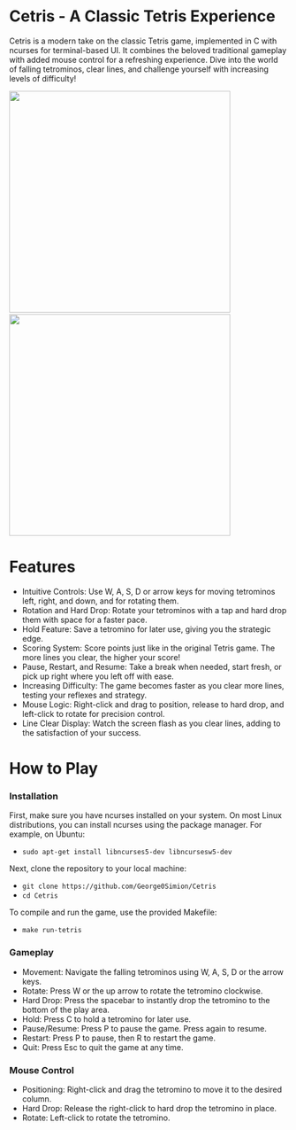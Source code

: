 # Cetris - A Classic Tetris Experience

  Cetris is a modern take on the classic Tetris game, implemented in C with ncurses for terminal-based UI. It combines the beloved traditional gameplay with added mouse control for a refreshing experience. Dive into the world of falling tetrominos, clear lines, and challenge yourself with increasing levels of difficulty!

<p float="left">
  <img src="https://github.com/George0Simion/Cetris/assets/149818276/1bb765a0-8752-409d-9065-cea7ce229c72" width="400" />&nbsp;&nbsp;&nbsp;&nbsp;&nbsp;
  <img src="https://github.com/George0Simion/Cetris---A-Tetris-Clone/assets/149818276/dc5c744c-4503-4cdc-9f2b-2fe1ab06f174" width="400" /> 
</p>


# Features

 - Intuitive Controls: Use W, A, S, D or arrow keys for moving tetrominos left, right, and down, and for rotating them.
 - Rotation and Hard Drop: Rotate your tetrominos with a tap and hard drop them with space for a faster pace.
 - Hold Feature: Save a tetromino for later use, giving you the strategic edge.
 - Scoring System: Score points just like in the original Tetris game. The more lines you clear, the higher your score!
 - Pause, Restart, and Resume: Take a break when needed, start fresh, or pick up right where you left off with ease.
 - Increasing Difficulty: The game becomes faster as you clear more lines, testing your reflexes and strategy.
 - Mouse Logic: Right-click and drag to position, release to hard drop, and left-click to rotate for precision control.
 - Line Clear Display: Watch the screen flash as you clear lines, adding to the satisfaction of your success.

# How to Play
   ### Installation

First, make sure you have ncurses installed on your system. On most Linux distributions, you can install ncurses using the package manager. For example, on Ubuntu:
 - `sudo apt-get install libncurses5-dev libncursesw5-dev`

Next, clone the repository to your local machine:
 - `git clone https://github.com/George0Simion/Cetris`
 - `cd Cetris`

To compile and run the game, use the provided Makefile:
 - `make run-tetris`

  ### Gameplay

- Movement: Navigate the falling tetrominos using W, A, S, D or the arrow keys.
- Rotate: Press W or the up arrow to rotate the tetromino clockwise.
- Hard Drop: Press the spacebar to instantly drop the tetromino to the bottom of the play area.
- Hold: Press C to hold a tetromino for later use.
- Pause/Resume: Press P to pause the game. Press again to resume.
- Restart: Press P to pause, then R to restart the game.
- Quit: Press Esc to quit the game at any time.

### Mouse Control

 - Positioning: Right-click and drag the tetromino to move it to the desired column.
 - Hard Drop: Release the right-click to hard drop the tetromino in place.
 - Rotate: Left-click to rotate the tetromino.
